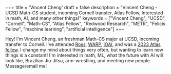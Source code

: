 +++
title = 'Vincent Cheng'
draft = false
description = "Vincent Cheng - UCSD Math-CS student, incoming Cornell transfer, Atlas Fellow, Interested in math, AI, and many other things!"
keywords = ["Vincent Cheng", "UCSD", "Cornell", "Math-CS", "Atlas Fellow", "Redwood Research", "METR", "Felicis Fellow", "machine learning", "artificial intelligence"]
+++


Hey! I'm Vincent Cheng, an freshman Math-CS major at UCSD, incoming transfer to Cornell. I've attended [Ross](https://rossprogram.org/), [WARP](warp.camp), [IOAI](https://ioai-official.org/), and was a [2023 Atlas fellow](https://www.atlasfellowship.org/).
I change my mind about things very often, but wanting to learn new things is a constant! I'm interested in math, ML, what the future with AI will look like, Brazilian Jiu-Jitsu, arm-wrestling, and meeting new people. Message/email me!